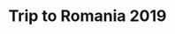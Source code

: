 ---
title: Trip to Romania 2019
showTitle: true
image: /img/photos/romountains.jpg
materials:
description: 
---